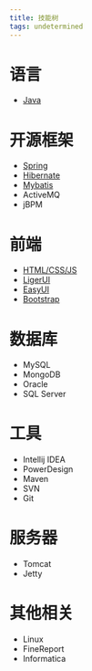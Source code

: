 ```yaml
---
title: 技能树
tags: undetermined
---
```

# 语言
* [Java](http://docs.oracle.com/javase/8/docs/api/)

# 开源框架
* [Spring](https://docs.spring.io/spring/docs/current/spring-framework-reference/htmlsingle/)
* [Hibernate](http://docs.jboss.org/hibernate/orm/5.0/userguide/html_single/Hibernate_User_Guide.html)
* [Mybatis](http://www.mybatis.org/mybatis-3/zh/)
* ActiveMQ
* jBPM

# 前端
* [HTML/CSS/JS](http://www.w3school.com.cn/)
* [LigerUI](http://www.ligerui.com/api/)
* [EasyUI](http://www.jeasyui.com/documentation/)
* [Bootstrap](http://v3.bootcss.com/)

# 数据库
* MySQL
* MongoDB
* Oracle
* SQL Server

# 工具
* Intellij IDEA
* PowerDesign
* Maven
* SVN
* Git

# 服务器
* Tomcat
* Jetty

# 其他相关
* Linux
* FineReport
* Informatica


